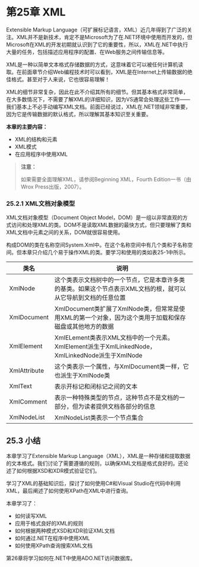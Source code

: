 # 第25章 XML

Extensible Markup Language（可扩展标记语言，XML）近几年得到了广泛的关注。XML并不是新技术，肯定不是Microsoft为了在.NET环境中使用而开发的，但Microsoft在XML的开发初期就认识到了它的重要性，所以，XML在.NET中执行大量的任务，包括描述应用程序的配置、在Web服务之间传输信息等。

XML是一种以简单文本格式存储数据的方式，这意味着它可以被任何计算机读取。在前面章节介绍Web编程技术时可以看到，XML是在Internet上传输数据的绝佳格式。甚至对于人来说，它也很容易理解！

XML的细节非常复杂，因此在此不介绍其所有的细节。但其基本格式非常简单，在大多数情况下，不需要了解XML的详细知识，因为VS通常会处理这些工作——我们基本上不必手动编写XML文档。前面已经说过，XML在.NET领域非常重要，因为它是传输数据的默认格式，所以理解其基本知识至关重要。

**本章的主要内容：**

* XML的结构和元素
* XML模式
* 在应用程序中使用XML

> **注意：**
> 
> 如果需要全面理解XML，请参阅Beginning XML，Fourth Edition一书（由Wrox Press出版，2007）。

### 25.2.1 XML文档对象模型

XML文档对象模型（Document Object Model，DOM）是一组以非常直观的方式访问和处理XML的类。DOM不是读取XML数据的最快方式，但只要理解了类和XML文档中元素之间的关系，DOM就很容易使用。

构成DOM的类在名称空间System.Xml中。在这个名称空间中有几个类和子名称空间。但本章只介绍几个易于操作XML的类。要学习和使用的类如表25-1中所示。

| 类名         | 说明                                                         |
| ------------ | ------------------------------------------------------------ |
| XmlNode      | 这个类表示文档树中的一个节点，它是本章许多类的基类。如果这个节点表示XML文档的根，就可以从它导航到文档的任意位置 |
| XmlDocument  | XmlDocument类扩展了XmlNode类，但常常是使用XML的第一个对象，因为这个类用于加载和保存磁盘或其他地方的数据 |
| XmlElement   | XmlELement类表示XML文档中的一个元素。XmlElement派生于XmlLinkedNode，XmlLinkedNode派生于XmlNode |
| XmlAttribute | 这个类表示一个属性，与XmlDocument类一样，它也派生于XmlNode类 |
| XmlText      | 表示开标记和闭标记之间的文本                                 |
| XmlComment   | 表示一种特殊类型的节点，这种节点不是文档的一部分，但为读者提供文档各部分的信息 |
| XmlNodeList  | XmlNodeList类表示一个节点集合                                |

## 25.3 小结

本章学习了Extensible Markup Language（XML），XML是一种存储和提取数据的文本格式。我们讨论了需要遵循的规则，以确保XML文档是格式良好的。还论述了如何根据XSD和XDR模式验证它们。

学习了XML的基础知识后，探讨了如何使用C#和Visual Studio在代码中利用XML，最后阐述了如何使用XPath在XML中进行查询。

本章学习了：

* 如何读写XML
* 应用于格式良好的XML的规则
* 如何根据两种模式XSD和XDR验证XML文档
* 如何通过.NET在程序中使用XML
* 如何使用XPath查询搜索XML文档

第26章将学习如何在.NET中使用ADO.NET访问数据库。